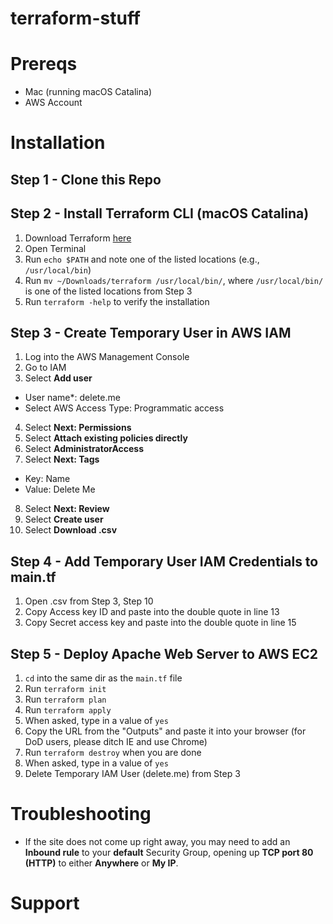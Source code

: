 # terraform-stuff

# Prereqs

- Mac (running macOS Catalina)
- AWS Account

# Installation

## Step 1 - Clone this Repo

## Step 2 - Install Terraform CLI (macOS Catalina)

1. Download Terraform [here](https://www.terraform.io/downloads.html)
2. Open Terminal
3. Run `echo $PATH` and note one of the listed locations (e.g., `/usr/local/bin`)
4. Run `mv ~/Downloads/terraform /usr/local/bin/`, where `/usr/local/bin/` is one of the listed locations from Step 3
5. Run `terraform -help` to verify the installation

## Step 3 - Create Temporary User in AWS IAM

1. Log into the AWS Management Console
2. Go to IAM
3. Select **Add user**

- User name*: delete.me
- Select AWS Access Type: Programmatic access

4. Select **Next: Permissions**
5. Select **Attach existing policies directly**
6. Select **AdministratorAccess**
7. Select **Next: Tags**

- Key: Name
- Value: Delete Me

8. Select **Next: Review**
9. Select **Create user**
10. Select **Download .csv**

## Step 4 - Add Temporary User IAM Credentials to main.tf

1. Open .csv from Step 3, Step 10
2. Copy Access key ID and paste into the double quote in line 13
3. Copy Secret access key and paste into the double quote in line 15

## Step 5 - Deploy Apache Web Server to AWS EC2

1. `cd` into the same dir as the `main.tf` file
2. Run `terraform init`
3. Run `terraform plan`
4. Run `terraform apply`
5. When asked, type in a value of `yes`
6. Copy the URL from the "Outputs" and paste it into your browser (for DoD users, please ditch IE and use Chrome)
7. Run `terraform destroy` when you are done
8. When asked, type in a value of `yes`
9. Delete Temporary IAM User (delete.me) from Step 3

# Troubleshooting

- If the site does not come up right away, you may need to add an **Inbound rule** to your **default** Security Group, opening up **TCP port 80 (HTTP)** to either **Anywhere** or **My IP**.

# Support